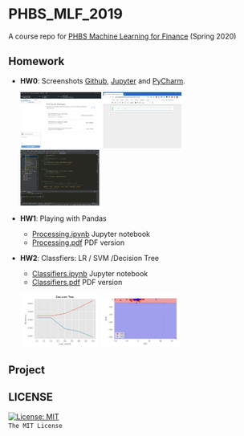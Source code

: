 # PHBS_MLF_2019

A course repo for [PHBS Machine Learning for Finance](https://github.com/PHBS/MLF) (Spring 2020)

## Homework

- **HW0**: Screenshots [Github](https://github.com/oyrx/PHBS_MLF_2019/blob/master/HW0/Github_Desktop.PNG?raw=true), [Jupyter](https://github.com/oyrx/PHBS_MLF_2019/blob/master/HW0/Jupyter.PNG?raw=true) and [PyCharm](https://github.com/oyrx/PHBS_MLF_2019/blob/master/HW0/PyCharm.PNG?raw=true).

  <a href="https://github.com/oyrx/PHBS_MLF_2019/blob/master/HW0/Github_Desktop.PNG"><img src="https://github.com/oyrx/PHBS_MLF_2019/blob/master/HW0/Github_Desktop.PNG?raw=true" width="161"/></a>
  <a href="https://github.com/oyrx/PHBS_MLF_2019/blob/master/HW0/Jupyter.PNG"><img src="https://github.com/oyrx/PHBS_MLF_2019/blob/master/HW0/Jupyter.PNG?raw=true" width="156"/></a>
  <a href="https://github.com/oyrx/PHBS_MLF_2019/blob/master/HW0/PyCharm.PNG"><img src="https://github.com/oyrx/PHBS_MLF_2019/blob/master/HW0/PyCharm.PNG?raw=true" width="157"/></a>

- **HW1**: Playing with Pandas

  - [Processing.ipynb](https://github.com/oyrx/PHBS_MLF_2019/blob/master/HW1/Processing.ipynb) Jupyter notebook
  - [Processing.pdf](https://github.com/oyrx/PHBS_MLF_2019/blob/master/HW1/Processing.pdf) PDF version

- **HW2**: Classfiers: LR / SVM /Decision Tree

  - [Classifiers.ipynb](https://github.com/oyrx/PHBS_MLF_2019/blob/master/HW2/Classifiers.ipynb) Jupyter notebook
  - [Classifiers.pdf](https://github.com/oyrx/PHBS_MLF_2019/blob/master/HW2/Classifiers.pdf) PDF version

  <a href="https://github.com/oyrx/PHBS_MLF_2019/blob/master/HW2/pic/tree.jpg"><img src="https://github.com/oyrx/PHBS_MLF_2019/blob/master/HW2/pic/tree.jpg?raw=true" width="157"/></a>
  <a href="https://github.com/oyrx/PHBS_MLF_2019/blob/master/HW2/pic/lr.jpg"><img src="https://github.com/oyrx/PHBS_MLF_2019/blob/master/HW2/pic/lr.jpg?raw=true" width="157"/></a>

## Project

## LICENSE

[![License: MIT](https://img.shields.io/badge/License-MIT-yellow.svg)](https://opensource.org/licenses/MIT)  
`The MIT License`
